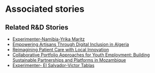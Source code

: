 # Associated stories

<!-- !!DO NOT REMOVE!! start autogenerated hyperlinks -->
## Related R&D Stories
- [Experimenter-Namibia-Yrika Maritz](/stories/?doc=Experimenters_NAM)
- [Empowering Artisans Through Digital Inclusion in Algeria](/stories/?doc=Explorers_DZA)
- [Reimagining Patient Care with Local Innovation](/stories/?doc=Explorers_RWA)
- [Collaborative Portfolio Approaches for Youth Employment: Building Sustainable Partnerships and Platforms in Mozambique](/stories/?doc=Explorers_MOZ)
- [Experimenter- El Salvador-Victor Tablas](/stories/?doc=Experimenters_SLV)
<!-- !!DO NOT REMOVE!! end autogenerated hyperlinks -->